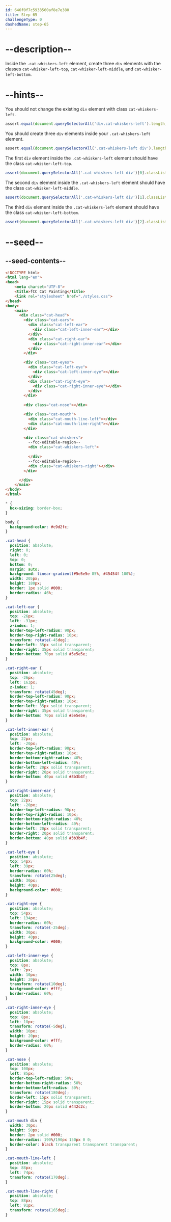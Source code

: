 ```yaml
---
id: 646f0f7c5933560af8e7e380
title: Step 65
challengeType: 0
dashedName: step-65
---
```


# --description--

Inside the `.cat-whiskers-left` element, create three `div` elements with the classes `cat-whisker-left-top`, `cat-whisker-left-middle`, and `cat-whisker-left-bottom`.

# --hints--

You should not change the existing `div` element with class `cat-whiskers-left`.

```js
assert.equal(document.querySelectorAll('div.cat-whiskers-left').length, 1)
```

You should create three `div` elements inside your `.cat-whiskers-left` element.

```js
assert.equal(document.querySelectorAll('.cat-whiskers-left div').length, 3)
```

The first `div` element inside the `.cat-whiskers-left` element should have the class `cat-whisker-left-top`.

```js
assert(document.querySelectorAll('.cat-whiskers-left div')[0].classList.contains('cat-whisker-left-top'))
```

The second `div` element inside the `.cat-whiskers-left` element should have the class `cat-whisker-left-middle`.

```js
assert(document.querySelectorAll('.cat-whiskers-left div')[1].classList.contains('cat-whisker-left-middle'))
```

The third `div` element inside the `.cat-whiskers-left` element should have the class `cat-whisker-left-bottom`.

```js
assert(document.querySelectorAll('.cat-whiskers-left div')[2].classList.contains('cat-whisker-left-bottom'))
```


# --seed--

## --seed-contents--

```html
<!DOCTYPE html>
<html lang="en">
<head>
    <meta charset="UTF-8">
    <title>fCC Cat Painting</title>
    <link rel="stylesheet" href="./styles.css">
</head>
<body>
    <main>
      <div class="cat-head">
        <div class="cat-ears">
          <div class="cat-left-ear">
            <div class="cat-left-inner-ear"></div>
          </div>
          <div class="cat-right-ear">
            <div class="cat-right-inner-ear"></div>
          </div>
        </div>

        <div class="cat-eyes">
          <div class="cat-left-eye">
            <div class="cat-left-inner-eye"></div>
          </div>
          <div class="cat-right-eye">
            <div class="cat-right-inner-eye"></div>
          </div>
        </div>
        
        <div class="cat-nose"></div>

        <div class="cat-mouth">
          <div class="cat-mouth-line-left"></div>
          <div class="cat-mouth-line-right"></div>
        </div>

        <div class="cat-whiskers">
          --fcc-editable-region--
          <div class="cat-whiskers-left">
            
          </div>
          --fcc-editable-region--
          <div class="cat-whiskers-right"></div>
        </div>

      </div>
    </main>
</body>
</html>
```

```css
* {
  box-sizing: border-box;
}

body {
  background-color: #c9d2fc;
}

.cat-head {
  position: absolute;
  right: 0;
  left: 0;
  top: 0;
  bottom: 0;
  margin: auto;
  background: linear-gradient(#5e5e5e 85%, #45454f 100%);
  width: 205px;
  height: 180px;
  border: 1px solid #000;
  border-radius: 46%;
}

.cat-left-ear {
  position: absolute;
  top: -26px;
  left: -31px;
  z-index: 1;
  border-top-left-radius: 90px;
  border-top-right-radius: 10px;
  transform: rotate(-45deg);
  border-left: 35px solid transparent;
  border-right: 35px solid transparent;
  border-bottom: 70px solid #5e5e5e;
}

.cat-right-ear {
  position: absolute;
  top: -26px;
  left: 163px;
  z-index: 1;
  transform: rotate(45deg);
  border-top-left-radius: 90px;
  border-top-right-radius: 10px;
  border-left: 35px solid transparent;
  border-right: 35px solid transparent;
  border-bottom: 70px solid #5e5e5e;
}

.cat-left-inner-ear {
  position: absolute;
  top: 22px;
  left: -20px;
  border-top-left-radius: 90px;
  border-top-right-radius: 10px;
  border-bottom-right-radius: 40%;
  border-bottom-left-radius: 40%;
  border-left: 20px solid transparent;
  border-right: 20px solid transparent;
  border-bottom: 40px solid #3b3b4f;
}

.cat-right-inner-ear {
  position: absolute;
  top: 22px;
  left: -20px;
  border-top-left-radius: 90px;
  border-top-right-radius: 10px;
  border-bottom-right-radius: 40%;
  border-bottom-left-radius: 40%;
  border-left: 20px solid transparent;
  border-right: 20px solid transparent;
  border-bottom: 40px solid #3b3b4f;
}

.cat-left-eye {
  position: absolute;
  top: 54px;
  left: 39px;
  border-radius: 60%;
  transform: rotate(25deg);
  width: 30px;
  height: 40px;
  background-color: #000;
}

.cat-right-eye {
  position: absolute;
  top: 54px;
  left: 134px;
  border-radius: 60%;
  transform: rotate(-25deg);
  width: 30px;
  height: 40px;
  background-color: #000;
}

.cat-left-inner-eye {
  position: absolute;
  top: 8px;
  left: 2px;
  width: 10px;
  height: 20px;
  transform: rotate(10deg);
  background-color: #fff;
  border-radius: 60%;
}

.cat-right-inner-eye {
  position: absolute;
  top: 8px;
  left: 18px;
  transform: rotate(-5deg);
  width: 10px;
  height: 20px;
  background-color: #fff;
  border-radius: 60%;
}

.cat-nose {
  position: absolute;
  top: 108px;
  left: 85px;
  border-top-left-radius: 50%;
  border-bottom-right-radius: 50%;
  border-bottom-left-radius: 50%;
  transform: rotate(180deg);
  border-left: 15px solid transparent;
  border-right: 15px solid transparent;
  border-bottom: 20px solid #442c2c;
}

.cat-mouth div {
  width: 30px;
  height: 50px;
  border: 2px solid #000;
  border-radius: 190%/190px 150px 0 0;
  border-color: black transparent transparent transparent;
}

.cat-mouth-line-left {
  position: absolute;
  top: 88px;
  left: 74px;
  transform: rotate(170deg);
}

.cat-mouth-line-right {
  position: absolute;
  top: 88px;
  left: 91px;
  transform: rotate(165deg);
}
```
